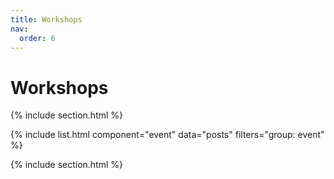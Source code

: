 ```yaml
---
title: Workshops
nav:
  order: 6
---
```


# <i class="fa fa-cube" aria-hidden="true"></i> **Workshops**

{% include section.html %}



{% include list.html 
component="event" 
data="posts" 
filters="group: event" %}

{% include section.html %}

